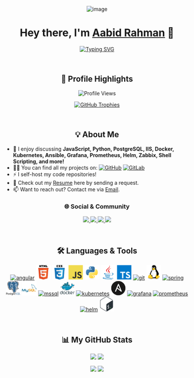 <!--Signed-by-Aabid-->
<p align="center""><img width="1920" height="1080" alt="image" src="https://github.com/user-attachments/assets/e28c24bb-4a02-4aa4-9e4c-dad55d99ab9a"/></p>
<h1 align="center">Hey there, I'm <a href="https://www.linkedin.com/in/aabidrahman/" target="_blank">Aabid Rahman</a> 👋</h1>

<p align="center"">
<a href="https://git.io/typing-svg">
    <img src="https://readme-typing-svg.demolab.com?font=Fira+Code&size=28&pause=1000&color=2EF72C&center=true&vCenter=true&width=600&lines=DevOps+Engineer;Full-Stack+Developer;Problem+Solver+%26+Debugger;Cloud+%7C+CI%2FCD+%7C+Automation;Always+Learning+Something+New;Open-Source+Enthusiast" alt="Typing SVG"/>
  </a>
</p>

<br>

<h2 align="center">🌟 Profile Highlights</h2>

<p align="center">
  <img src="https://komarev.com/ghpvc/?username=aabidrahman001&label=Profile%20views&color=0e75b6&style=flat-square" alt="Profile Views"/>
</p>

<p align="center">
  <a href="https://github.com/ryo-ma/github-profile-trophy">
    <img src="https://github-profile-trophy.vercel.app/?username=aabidrahman001&no-bg=true&no-frame=true&theme=darkhub&row=1&column=4" alt="GitHub Trophies"/>
    <!--<img src="https://trophygh.kolioaris.xyz/?username=aabidrahman001&no-bg=true&no-frame=true&theme=darkhub&row=1&column=4" alt="GitHub Trophies"/>-->
  </a>
</p>

<br>

<h2 align="center">💡 About Me</h2>

- 💬 I enjoy discussing **JavaScript, Python, PostgreSQL, IIS, Docker, Kubernetes, Ansible, Grafana, Prometheus, Helm, Zabbix, Shell Scripting, and more!**  
- 👨‍💻 You can find all my projects on: [![GitHub](https://custom-icon-badges.demolab.com/badge/-GitHub-grey?style=for-the-badge&logoColor=white&logo=github)](https://github.com/aabidrahman001) [![GitLab](https://custom-icon-badges.demolab.com/badge/-GitLab-orange?style=for-the-badge&logoColor=white&logo=gitlab)](https://gitlab.com/aabidrahman)  
- ⚡ I self-host my code repositories!  
- 📄 Check out my [Resume](https://drive.google.com/file/d/1gPSC08OwQjsKzfQPXeVXg82CWVNmCf1Q/view?usp=sharing) here by sending a request.
- 📫 Want to reach out? Contact me via [Email](mailto:aabidrahman001@gmail.com).

<h3 align="center">🌐 Social & Community</h3>
<p align="center">
  <a href="https://linkedin.com/in/aabidrahman" target="_blank">
    <img src="https://custom-icon-badges.demolab.com/badge/LinkedIn-0A66C2?style=for-the-badge&logo=linkedin-white&logoColor=white"/>
  </a>
    
  <a href="https://github.com/aabidrahman001" target="_blank">
    <img src="https://img.shields.io/badge/GitHub-100000?style=for-the-badge&logo=github&logoColor=white"/>
  </a>
  
  <a href="https://gitlab.com/aabidrahman" target="_blank">
    <img src="https://img.shields.io/badge/GitLab-FC6D26?style=for-the-badge&logo=gitlab&logoColor=white"/>
  </a>
  
  <a href="mailto:aabidrahman001@gmail.com" target="_blank">
    <img src="https://img.shields.io/badge/Email-D14836?style=for-the-badge&logo=gmail&logoColor=white"/>
  </a>
</p>

<br>

<h2 align="center">🛠 Languages & Tools</h2>

<p align="center"> 
  <a href="https://angular.io" target="_blank"><img src="https://angular.io/assets/images/logos/angular/angular.svg" alt="angular" width="40" height="40"/></a>
  <a href="https://www.w3.org/html/" target="_blank"><img src="https://raw.githubusercontent.com/devicons/devicon/master/icons/html5/html5-original-wordmark.svg" alt="html5" width="40" height="40"/></a>
  <a href="https://www.w3schools.com/css/" target="_blank"><img src="https://raw.githubusercontent.com/devicons/devicon/master/icons/css3/css3-original-wordmark.svg" alt="css3" width="40" height="40"/></a>
  <a href="https://developer.mozilla.org/en-US/docs/Web/JavaScript" target="_blank"><img src="https://raw.githubusercontent.com/devicons/devicon/master/icons/javascript/javascript-original.svg" alt="javascript" width="40" height="40"/></a>
  <a href="https://www.python.org" target="_blank"><img src="https://raw.githubusercontent.com/devicons/devicon/master/icons/python/python-original.svg" alt="python" width="40" height="40"/></a>
  <a href="https://www.java.com" target="_blank"><img src="https://raw.githubusercontent.com/devicons/devicon/master/icons/java/java-original.svg" alt="java" width="40" height="40"/></a>
  <a href="https://www.typescriptlang.org/" target="_blank"><img src="https://raw.githubusercontent.com/devicons/devicon/master/icons/typescript/typescript-original.svg" alt="typescript" width="40" height="40"/></a>
  <a href="https://git-scm.com/" target="_blank"><img src="https://www.vectorlogo.zone/logos/git-scm/git-scm-icon.svg" alt="git" width="40" height="40"/></a>
  <a href="https://www.linux.org/" target="_blank"><img src="https://raw.githubusercontent.com/devicons/devicon/master/icons/linux/linux-original.svg" alt="linux" width="40" height="40"/></a>
  <a href="https://spring.io/" target="_blank"><img src="https://www.vectorlogo.zone/logos/springio/springio-icon.svg" alt="spring" width="40" height="40"/></a><br>
  <a href="https://www.postgresql.org" target="_blank"><img src="https://raw.githubusercontent.com/devicons/devicon/master/icons/postgresql/postgresql-original-wordmark.svg" alt="postgresql" width="40" height="40"/></a>
  <a href="https://www.mysql.com/" target="_blank"><img src="https://raw.githubusercontent.com/devicons/devicon/master/icons/mysql/mysql-original-wordmark.svg" alt="mysql" width="40" height="40"/></a>
  <a href="https://www.microsoft.com/en-us/sql-server" target="_blank"><img src="https://www.svgrepo.com/show/303229/microsoft-sql-server-logo.svg" alt="mssql" width="40" height="40"/></a>
  <a href="https://www.docker.com/" target="_blank"><img src="https://raw.githubusercontent.com/devicons/devicon/master/icons/docker/docker-original-wordmark.svg" alt="docker" width="40" height="40"/></a>
  <a href="https://kubernetes.io/" target="_blank"><img src="https://www.vectorlogo.zone/logos/kubernetes/kubernetes-icon.svg" alt="kubernetes" width="40" height="40"/></a>
  <a href="https://www.ansible.com/" target="_blank"><img src="https://raw.githubusercontent.com/devicons/devicon/master/icons/ansible/ansible-original.svg" alt="ansible" width="40" height="40"/></a>
  <a href="https://grafana.com/" target="_blank"><img src="https://www.vectorlogo.zone/logos/grafana/grafana-icon.svg" alt="grafana" width="40" height="40"/></a>
  <a href="https://prometheus.io/" target="_blank"><img src="https://www.vectorlogo.zone/logos/prometheusio/prometheusio-icon.svg" alt="prometheus" width="40" height="40"/></a>
  <a href="https://helm.sh/" target="_blank"><img src="https://www.vectorlogo.zone/logos/helmsh/helmsh-icon.svg" alt="helm" width="40" height="40"/></a>
  <a href="https://www.gnu.org/software/bash/" target="_blank"><img src="https://raw.githubusercontent.com/devicons/devicon/master/icons/bash/bash-original.svg" alt="bash" width="40" height="40"/></a>
  <!--<a href="https://www.gnu.org/software/bash/" target="_blank"><img src="https://raw.githubusercontent.com/devicons/devicon/master/icons/bash/bash-original.svg" alt="bash" width="40" height="40"/></a>-->
</p>

<br>

<h2 align="center">📊 My GitHub Stats</h2>

<p align="center">
  <img src="https://github-readme-stats.vercel.app/api/top-langs?username=aabidrahman001&layout=compact&theme=transparent&hide_border=true&title_color=FFFFFF&text_color=FFFFFF&hide_title=true" height="165"/>
  <img src="https://github-readme-stats.vercel.app/api?username=aabidrahman001&theme=transparent&show_icons=true&hide_border=true&title_color=FFFFFF&text_color=FFFFFF&icon_color=D47E00&ring_color=00EB29&rank_icon=github&custom_title=Overall%20GitHub%20Stats&hide_title=true" height="165"/>
</p>

<!-- -->

<p align="center">
  <img src="https://git-streak-stats.vercel.app?user=aabidrahman001&theme=transparent&hide_border=true&stroke=00EB29&ring=D47E00&fire=D47E00&currStreakNum=FFFFFF&sideNums=FFFFFF&currStreakLabel=D47E00&sideLabels=EBEBEB&dates=D7D7D7" height="165"/> 
  <img src="https://github-readme-activity-graph.vercel.app/graph?username=aabidrahman001&theme=github-compact&grid=false&hide_border=true&hide_title=true" height="145"/>
</p>
<!--Signed by Aabid-->    
